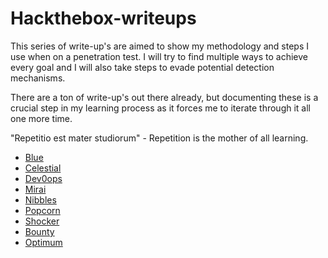 # Hackthebox-writeups

This series of write-up's are aimed to show my methodology and steps I use when on a penetration test. I will try to find multiple ways to achieve every goal and I will also take steps to evade potential detection mechanisms.

There are a ton of write-up's out there already, but documenting these is a crucial step in my learning process as it forces me to iterate through it all one more time. 

"Repetitio est mater studiorum" - Repetition is the mother of all learning.

+ [Blue](https://github.com/Bengman/Hackthebox-writeups/blob/master/blue.md)
+ [Celestial](https://github.com/Bengman/Hackthebox-writeups/blob/master/celestial.md)
+ [Dev0ops](https://github.com/Bengman/Hackthebox-writeups/blob/master/dev0ops.md)
+ [Mirai](https://github.com/Bengman/Hackthebox-writeups/blob/master/mirai.md)
+ [Nibbles](https://github.com/Bengman/Hackthebox-writeups/blob/master/nibbles.md)
+ [Popcorn](https://github.com/Bengman/Hackthebox-writeups/blob/master/popcorn.md)
+ [Shocker](https://github.com/Bengman/Hackthebox-writeups/blob/master/shocker.md)
+ [Bounty](https://github.com/Bengman/Hackthebox-writeups/blob/master/bounty.md)
+ [Optimum](https://github.com/Bengman/Hackthebox-writeups/blob/master/optimum.md)
